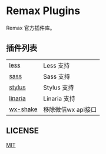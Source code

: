 # Remax Plugins

Remax 官方插件库。

## 插件列表

|                          |              |
|--------------------------|--------------|
| [less](packages/less)    | Less 支持      |
| [sass](packages/sass)    | Sass 支持      |
| [stylus](packages/stylus) | Stylus 支持    |
| [linaria](packages/linaria) | Linaria 支持   |
| [wx-shake](packages/wx-shake) | 移除微信wx api接口 |

## LICENSE

[MIT](LICENSE)
